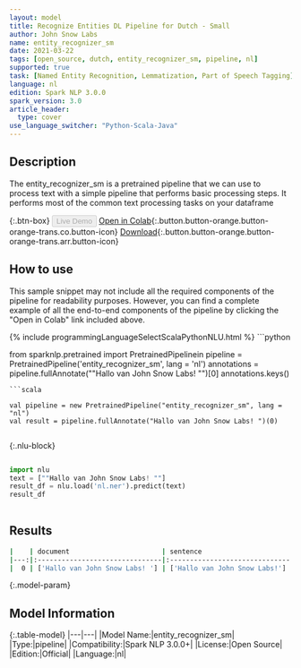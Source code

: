 ```yaml
---
layout: model
title: Recognize Entities DL Pipeline for Dutch - Small
author: John Snow Labs
name: entity_recognizer_sm
date: 2021-03-22
tags: [open_source, dutch, entity_recognizer_sm, pipeline, nl]
supported: true
task: [Named Entity Recognition, Lemmatization, Part of Speech Tagging]
language: nl
edition: Spark NLP 3.0.0
spark_version: 3.0
article_header:
  type: cover
use_language_switcher: "Python-Scala-Java"
---
```


## Description

The entity_recognizer_sm is a pretrained pipeline that we can use to process text with a simple pipeline that performs basic processing steps.
         It performs most of the common text processing tasks on your dataframe

{:.btn-box}
<button class="button button-orange" disabled>Live Demo</button>
[Open in Colab](https://colab.research.google.com/github/JohnSnowLabs/spark-nlp-workshop/blob/2da56c087da53a2fac1d51774d49939e05418e57/jupyter/annotation/english/explain-document-dl/Explain%20Document%20DL.ipynb){:.button.button-orange.button-orange-trans.co.button-icon}
[Download](https://s3.amazonaws.com/auxdata.johnsnowlabs.com/public/models/entity_recognizer_sm_nl_3.0.0_3.0_1616442569062.zip){:.button.button-orange.button-orange-trans.arr.button-icon}

## How to use

This sample snippet may not include all the required components of the pipeline for readability purposes. However, you can find a complete example of all the end-to-end components of the pipeline by clicking the "Open in Colab" link included above.




<div class="tabs-box" markdown="1">
{% include programmingLanguageSelectScalaPythonNLU.html %}
```python

from sparknlp.pretrained import PretrainedPipelinein
pipeline = PretrainedPipeline('entity_recognizer_sm', lang = 'nl')
annotations =  pipeline.fullAnnotate(""Hallo van John Snow Labs! "")[0]
annotations.keys()

```
```scala

val pipeline = new PretrainedPipeline("entity_recognizer_sm", lang = "nl")
val result = pipeline.fullAnnotate("Hallo van John Snow Labs! ")(0)


```

{:.nlu-block}
```python

import nlu
text = [""Hallo van John Snow Labs! ""]
result_df = nlu.load('nl.ner').predict(text)
result_df
    
```
</div>

## Results

```bash
|    | document                       | sentence                      | token                                     | embeddings                   | ner                                   | entities            |
|---:|:-------------------------------|:------------------------------|:------------------------------------------|:-----------------------------|:--------------------------------------|:--------------------|
|  0 | ['Hallo van John Snow Labs! '] | ['Hallo van John Snow Labs!'] | ['Hallo', 'van', 'John', 'Snow', 'Labs!'] | [[0.3653799891471863,.,...]] | ['O', 'O', 'B-PER', 'I-PER', 'I-PER'] | ['John Snow Labs!'] |
```

{:.model-param}
## Model Information

{:.table-model}
|---|---|
|Model Name:|entity_recognizer_sm|
|Type:|pipeline|
|Compatibility:|Spark NLP 3.0.0+|
|License:|Open Source|
|Edition:|Official|
|Language:|nl|